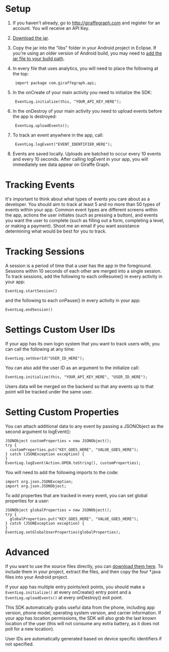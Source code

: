 # Setup #
1. If you haven't already, go to http://giraffegraph.com and register for an account. You will receive an API Key.
2. [Download the jar](http://giraffegraph.com/static/downloads/giraffegraph-android.jar).
3. Copy the jar into the "libs" folder in your Android project in Eclipse. If you're using an older version of Android build, you may need to [add the jar file to your build path](http://stackoverflow.com/questions/3280353/how-to-import-a-jar-in-eclipse).
4. In every file that uses analytics, you will need to place the following at the top:

        import package com.giraffegraph.api;

5. In the onCreate of your main activity you need to initialize the SDK:

        EventLog.initialize(this, "YOUR_API_KEY_HERE");

6. In the onDestroy of your main activity you need to upload events before the app is destroyed:

        EventLog.uploadEvents();

7. To track an event anywhere in the app, call:

        EventLog.logEvent("EVENT_IDENTIFIER_HERE");

8. Events are saved locally. Uploads are batched to occur every 10 events and every 10 seconds. After calling logEvent in your app, you will immediately see data appear on Giraffe Graph.

# Tracking Events #

It's important to think about what types of events you care about as a developer. You should aim to track at least 5 and no more than 50 types of events within your app. Common event types are different screens within the app, actions the user initiates (such as pressing a button), and events you want the user to complete (such as filling out a form, completing a level, or making a payment). Shoot me an email if you want assistance determining what would be best for you to track.

# Tracking Sessions #

A session is a period of time that a user has the app in the foreground. Sessions within 10 seconds of each other are merged into a single session. To track sessions, add the following to each onResume() in every activity in your app:

    EventLog.startSession() 

and the following to each onPause() in every activity in your app:

    EventLog.endSession()

# Settings Custom User IDs #

If your app has its own login system that you want to track users with, you can call the following at any time:

    EventLog.setUserId("USER_ID_HERE");

You can also add the user ID as an argument to the initialize call:

    EventLog.initialize(this, "YOUR_API_KEY_HERE", "USER_ID_HERE");

Users data will be merged on the backend so that any events up to that point will be tracked under the same user.

# Setting Custom Properties #

You can attach additional data to any event by passing a JSONObject as the second argument to logEvent():

    JSONObject customProperties = new JSONObject();
    try {
      customProperties.put("KEY_GOES_HERE", "VALUE_GOES_HERE");
    } catch (JSONException exception) {
    }
    EventLog.logEvent(Action.OPEN.toString(), customProperties);

You will need to add the following imports to the code:

    import org.json.JSONException;
    import org.json.JSONObject;

To add properties that are tracked in every event, you can set global properties for a user:

    JSONObject globalProperties = new JSONObject();
    try {
      globalProperties.put("KEY_GOES_HERE", "VALUE_GOES_HERE");
    } catch (JSONException exception) {
    }
    EventLog.setGlobalUserProperties(globalProperties);

# Advanced #

If you want to use the source files directly, you can [download them here](giraffegraph.com/static/downloads/giraffegraph-android.zip). To include them in your project, extract the files, and then copy the four *.java files into your Android project.

If your app has multiple entry points/exit points, you should make a `EventLog.initialize()` at every onCreate() entry point and a `EventLog.uploadEvents()` at every onDestroy() exit point.

This SDK automatically grabs useful data from the phone, including app version, phone model, operating system version, and carrier information. If your app has location permissions, the SDK will also grab the last known location of the user (this will not consume any extra battery, as it does not poll for a new location).

User IDs are automatically generated based on device specific identifiers if not specified.
